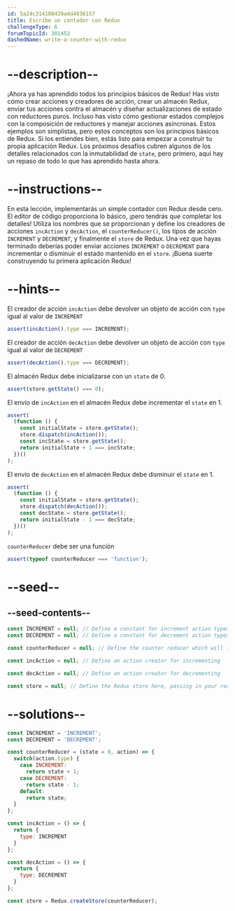 ```yaml
---
id: 5a24c314108439a4d4036157
title: Escribe un contador con Redux
challengeType: 6
forumTopicId: 301453
dashedName: write-a-counter-with-redux
---
```


# --description--

¡Ahora ya has aprendido todos los principios básicos de Redux! Has visto cómo crear acciones y creadores de acción, crear un almacén Redux, enviar tus acciones contra el almacén y diseñar actualizaciones de estado con reductores puros. Incluso has visto cómo gestionar estados complejos con la composición de reductores y manejar acciones asíncronas. Estos ejemplos son simplistas, pero estos conceptos son los principios básicos de Redux. Si los entiendes bien, estás listo para empezar a construir tu propia aplicación Redux. Los próximos desafíos cubren algunos de los detalles relacionados con la inmutabilidad de `state`, pero primero, aquí hay un repaso de todo lo que has aprendido hasta ahora.

# --instructions--

En esta lección, implementarás un simple contador con Redux desde cero. El editor de código proporciona lo básico, ¡pero tendrás que completar los detalles! Utiliza los nombres que se proporcionan y define los creadores de acciones `incAction` y `decAction`, el `counterReducer()`, los tipos de acción `INCREMENT` y `DECREMENT`, y finalmente el `store` de Redux. Una vez que hayas terminado deberías poder enviar acciones `INCREMENT` o `DECREMENT` para incrementar o disminuir el estado mantenido en el `store`. ¡Buena suerte construyendo tu primera aplicación Redux!

# --hints--

El creador de acción `incAction` debe devolver un objeto de acción con `type` igual al valor de `INCREMENT`

```js
assert(incAction().type === INCREMENT);
```

El creador de acción `decAction` debe devolver un objeto de acción con `type` igual al valor de `DECREMENT`

```js
assert(decAction().type === DECREMENT);
```

El almacén Redux debe inicializarse con un `state` de 0.

```js
assert(store.getState() === 0);
```

El envío de `incAction` en el almacén Redux debe incrementar el `state` en 1.

```js
assert(
  (function () {
    const initialState = store.getState();
    store.dispatch(incAction());
    const incState = store.getState();
    return initialState + 1 === incState;
  })()
);
```

El envío de `decAction` en el almacén Redux debe disminuir el `state` en 1.

```js
assert(
  (function () {
    const initialState = store.getState();
    store.dispatch(decAction());
    const decState = store.getState();
    return initialState - 1 === decState;
  })()
);
```

`counterReducer` debe ser una función

```js
assert(typeof counterReducer === 'function');
```

# --seed--

## --seed-contents--

```js
const INCREMENT = null; // Define a constant for increment action types
const DECREMENT = null; // Define a constant for decrement action types

const counterReducer = null; // Define the counter reducer which will increment or decrement the state based on the action it receives

const incAction = null; // Define an action creator for incrementing

const decAction = null; // Define an action creator for decrementing

const store = null; // Define the Redux store here, passing in your reducers
```

# --solutions--

```js
const INCREMENT = 'INCREMENT';
const DECREMENT = 'DECREMENT';

const counterReducer = (state = 0, action) => {
  switch(action.type) {
    case INCREMENT:
      return state + 1;
    case DECREMENT:
      return state - 1;
    default:
      return state;
  }
};

const incAction = () => {
  return {
    type: INCREMENT
  }
};

const decAction = () => {
  return {
    type: DECREMENT
  }
};

const store = Redux.createStore(counterReducer);
```

